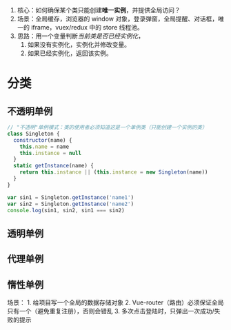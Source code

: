 1. 核心：如何确保某个类只能创建**唯一实例**，并提供全局访问？
2. 场景：全局缓存，浏览器的 window 对象，登录弹窗，全局提醒、对话框，唯一的 iframe，vuex/redux 中的 store 线程池。
3. 思路：用一个变量判断*当前类是否已经实例化*，
	1. 如果没有实例化，实例化并修改变量。
	2. 如果已经实例化，返回该实例。

# 分类
## 不透明单例
```javascript
// "不透明"单例模式：类的使用者必须知道这是一个单例类（只能创建一个实例的类）
class Singleton {
  constructor(name) {
    this.name = name
    this.instance = null
  }
  static getInstance(name) {
    return this.instance || (this.instance = new Singleton(name))
  }
}

var sin1 = Singleton.getInstance('name1')
var sin2 = Singleton.getInstance('name2')
console.log(sin1, sin2, sin1 === sin2)
```
## 透明单例
## 代理单例
## 惰性单例
场景：
	1.  给项目写一个全局的数据存储对象
	2.  Vue-router（路由）必须保证全局只有一个（避免重复注册），否则会错乱
	3.  多次点击登陆时，只弹出一次成功/失败的提示
